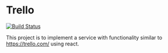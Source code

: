 # Trello
[![Build Status](https://travis-ci.org/sphilee/trello.svg?branch=master)](https://travis-ci.org/sphilee/trello/branches)

This project is to implement a service with functionality similar to https://trello.com/ using react.
